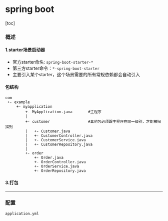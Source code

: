 # spring boot

[toc]

### 概述

#### 1.starter场景启动器
* 官方starter命名: `spring-boot-starter-*`
* 第三方starter命令：`*-spring-boot-starter`
* 主要引入某个starter，这个场景需要的所有常规依赖都会自动引入

#### 包结构

```shell
com
 +- example
     +- myapplication
         +- MyApplication.java       #主程序
         |
         +- customer                 #其他包必须跟主程序在同一级别，才能被扫描到
         |   +- Customer.java
         |   +- CustomerController.java
         |   +- CustomerService.java
         |   +- CustomerRepository.java
         |
         +- order
             +- Order.java
             +- OrderController.java
             +- OrderService.java
             +- OrderRepository.java
```

#### 3.打包


***

### 配置
`application.yml`
